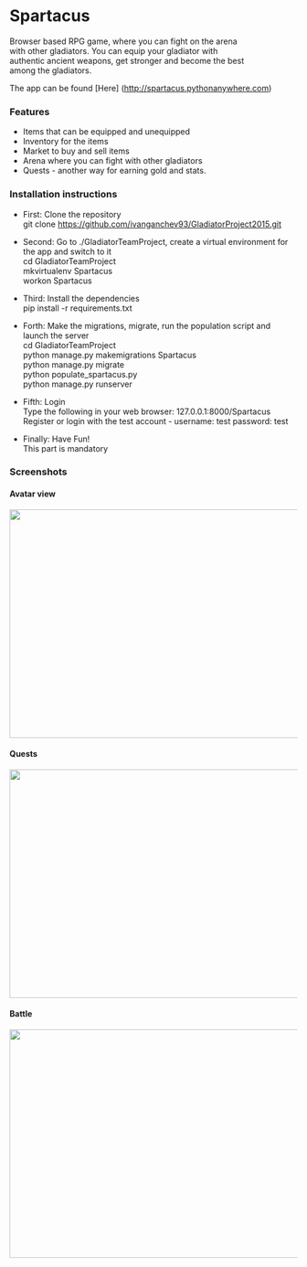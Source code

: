 # Spartacus

Browser based RPG game, where you can fight on the arena <br/>
with other gladiators. You can equip your gladiator with <br/>
authentic ancient weapons, get stronger and become the best <br/>
among the gladiators.

The app can be found [Here] (http://spartacus.pythonanywhere.com)

### Features
- Items that can be equipped and unequipped
- Inventory for the items
- Market to buy and sell items
- Arena where you can fight with other gladiators
- Quests - another way for earning gold and stats.

### Installation instructions

- First: Clone the repository<br/>
    git clone https://github.com/ivanganchev93/GladiatorProject2015.git<br/>
    
- Second: Go to ./GladiatorTeamProject, create a virtual environment for the app and switch to it<br/>
    cd GladiatorTeamProject<br/>
    mkvirtualenv Spartacus<br/>
    workon Spartacus<br/>
    
- Third: Install the dependencies<br/>
    pip install -r requirements.txt<br/>
    
- Forth: Make the migrations, migrate, run the population script and launch the server<br/>
    cd GladiatorTeamProject<br/>
    python manage.py makemigrations Spartacus<br/>
    python manage.py migrate<br/>
    python populate_spartacus.py<br/>
    python manage.py runserver<br/>
    
- Fifth: Login<br/>
    Type the following in your web browser: 127.0.0.1:8000/Spartacus<br/>
    Register or login with the test account - username: test password: test<br/>
  
- Finally: Have Fun!<br/>
    This part is mandatory<br/>

### Screenshots

#### Avatar view
<img src = "GladiatorTeamProject/static/images/screenshot1.jpg" width= 600 height= 400>

#### Quests
<img src = "GladiatorTeamProject/static/images/screenshot2.jpg" width= 600 height= 400>

#### Battle
<img src = "GladiatorTeamProject/static/images/screenshot3.jpg" width= 600 height= 400>
